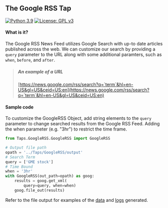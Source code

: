 ## The Google RSS Tap
[![Python 3.9](https://img.shields.io/badge/python-3.9-blue.svg)](https://www.python.org/downloads/release/python-390/) [![License: GPL v3](https://img.shields.io/badge/License-GPLv3-blue.svg)](https://www.gnu.org/licenses/gpl-3.0)

#### What is it?
The Google RSS News Feed utilizes Google Search with up-to date articles published across the web. We can customize our search by providing a `query` parameter to the URL along with some additional paramters, such as `when`, `before`, and `after`.
> ##### An example of a URL
> [https://news.google.com/rss/search?q=`term`&hl=en-US&gl=US&ceid=US:en](https://news.google.com/rss/search?q=`term`&hl=en-US&gl=US&ceid=US:en)

#### Sample code
To customize the GoogleRSS Object, add string elements to the `query` parameter to change searched results from the Google RSS Feed. Adding the when parameter (e.g. "3hr") to restrict the time frame. 
```python
from Taps.GoogleRSS.GoogleRSS import GoogleRSS

# Output file path
opath = '../Taps/GoogleRSS/output'
# Search Term
query = ['GME stock']
# Time Bound
when = '3hr'
with GoogleRSS(out_path=opath) as goog:
    results = goog.get_xml(
        query=query, when=when)
    goog.file_out(results)
```

Refer to the file output for examples of the [data](https://github.com/lovendatj/Scraping-Resources/blob/main/Taps/GoogleRSS/output/data/) and [logs](https://github.com/lovendatj/Scraping-Resources/blob/main/Taps/GoogleRSS/output/logs/) generated.